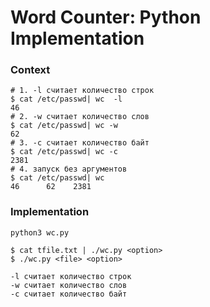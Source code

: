 # Word Counter: Python Implementation
### Context
```
# 1. -l считает количество строк
$ cat /etc/passwd| wc  -l
46
# 2. -w считает количество слов
$ cat /etc/passwd| wc -w
62
# 3. -c считает количество байт
$ cat /etc/passwd| wc -c
2381
# 4. запуск без аргументов
$ cat /etc/passwd| wc
46      62    2381
```
### Implementation
```
python3 wc.py

$ cat tfile.txt | ./wc.py <option>
$ ./wc.py <file> <option>

-l считает количество строк
-w считает количество слов
-c считает количество байт
```